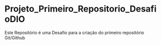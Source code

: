 # Projeto_Primeiro_Repositorio_DesafioDIO
Este Repositório é uma Desafio para a criação do primeiro repositório Git/Github
